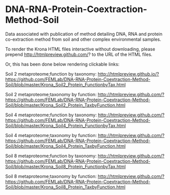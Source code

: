 # DNA-RNA-Protein-Coextraction-Method-Soil
Data associated with publication of method detailing DNA, RNA and protein co-extraction method from soil and other complex environmental samples.

To render the Krona HTML files interactive without downloading, please prepend http://htmlpreview.github.com/? to the URL of the HTML files. 

Or, this has been done below rendering clickable links:

Soil 2 metaproteome;function by taxonomy:
http://htmlpreview.github.io/?https://github.com/FEMLab/DNA-RNA-Protein-Coextraction-Method-Soil/blob/master/Krona_Soil2_Protein_FunctionbyTax.html

Soil 2 metaproteome;taxonomy by function:
http://htmlpreview.github.com/?https://github.com/FEMLab/DNA-RNA-Protein-Coextraction-Method-Soil/blob/master/Krona_Soil2_Protein_TaxbyFunction.html

Soil 4 metaproteome;function by taxonomy:
http://htmlpreview.github.com/?https://github.com/FEMLab/DNA-RNA-Protein-Coextraction-Method-Soil/blob/master/Krona_Soil4_Protein_FunctionbyTax.html

Soil 4 metaproteome;taxonomy by function:
http://htmlpreview.github.com/?https://github.com/FEMLab/DNA-RNA-Protein-Coextraction-Method-Soil/blob/master/Krona_Soil4_Protein_TaxbyFunction.html

Soil 8 metaproteome;function by taxonomy:
http://htmlpreview.github.com/?https://github.com/FEMLab/DNA-RNA-Protein-Coextraction-Method-Soil/blob/master/Krona_Soil8_Protein_FunctionbyTax.html

Soil 8 metaproteome;taxonomy by function:
http://htmlpreview.github.com/?https://github.com/FEMLab/DNA-RNA-Protein-Coextraction-Method-Soil/blob/master/Krona_Soil8_Protein_TaxbyFunction.html


